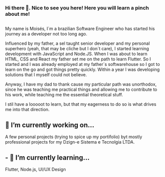 ### Hi there 👋. Nice to see you here! Here you will learn a pinch about me!

##
My name is Moisés, I´m a brazilian Software Engineer who has started his journey as a developer not too long ago. 

Influenced by my father, a sel taught senior developer and my personal superhero (yeah, that may be cliche but I don´t care), I started learning development with JavaScript and Node.JS. When I was about to learn HTML, CSS and React my father set me on the path to learn Flutter. So I started and I was already employed at my father´s softwarehouse so I got to learn on the go and got things pretty quickly. Within a year I was developing solutions that I myself could not believe.

Anyway, I have my dad to thank cause my particular path was unorthodox, since he was teaching me practical things and allowing me to contribute to his work, while teaching me the essential theoretical stuff.

I stil have a looooot to learn, but that my eagerness to do so is what drives me into that direction.

## 🔭 I’m currently working on...
A few personal projects (trying to spice up my portifolio) byt mostly professional projects for my Dzign-e Sistema e Tecnolgia LTDA.

## - 🌱 I’m currently learning...
Flutter, Node.js, UI/UX Design
<!--
**mofesilva/mofesilva** is a ✨ _special_ ✨ repository because its `README.md` (this file) appears on your GitHub profile.

Here are some ideas to get you started:

- 🔭 I’m currently working on ...
- 🌱 I’m currently learning ...
- 👯 I’m looking to collaborate on ...
- 🤔 I’m looking for help with ...
- 💬 Ask me about ...
- 📫 How to reach me: ...
- 😄 Pronouns: ...
- ⚡ Fun fact: ...
-->

